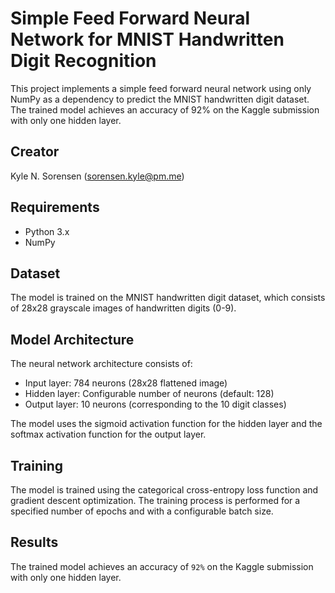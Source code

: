 # Simple Feed Forward Neural Network for MNIST Handwritten Digit Recognition

This project implements a simple feed forward neural network using only NumPy as a dependency to predict the MNIST handwritten digit dataset. The trained model achieves an accuracy of 92% on the Kaggle submission with only one hidden layer.

## Creator

Kyle N. Sorensen (sorensen.kyle@pm.me)

## Requirements

- Python 3.x
- NumPy

## Dataset

The model is trained on the MNIST handwritten digit dataset, which consists of 28x28 grayscale images of handwritten digits (0-9).

## Model Architecture

The neural network architecture consists of:
- Input layer: 784 neurons (28x28 flattened image)
- Hidden layer: Configurable number of neurons (default: 128)
- Output layer: 10 neurons (corresponding to the 10 digit classes)

The model uses the sigmoid activation function for the hidden layer and the softmax activation function for the output layer.

## Training

The model is trained using the categorical cross-entropy loss function and gradient descent optimization. The training process is performed for a specified number of epochs and with a configurable batch size.

## Results

The trained model achieves an accuracy of `92%` on the Kaggle submission with only one hidden layer.